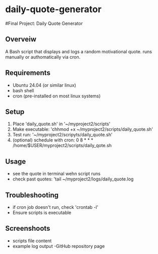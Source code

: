 # daily-quote-generator
#Final Project: Daily Quote Generator

## Overveiw
A Bash script that displays and logs a random motivational quote.
runs manually or authomatically via cron.

## Requirements
- Ubuntu 24.04 (or similar linux)
- bash shell
- cron (pre-installed on most linux systems)

## Setup
1. Place 'daily_quote.sh' in '~/myproject2/scripts'
2. Make executable: 'chhmod +x ~/myproject2/scripts/daily_quote.sh'
3. Test run: '~/myproject2/scripyts/daily_quote.sh'
4. (optional) schedule with cron: 0 8 * * * /home/$USER/myproject2/scripts/daily_qote.sh

## Usage
- see the quote in terminal wehn script runs
- check past quotes: 'tail ~/myproject2/logs/daily_quote.log

## Troubleshooting
- if cron job doesn't run, check 'crontab -l'
- Ensure scripts is executable

## Screenshoots
- scripts file content
- example log output
-GitHub repository page
